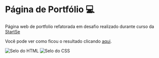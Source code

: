 # Página de Portfólio :computer:

Página web de portfolio refatorada em desafio realizado durante curso da [StartSe](https://lms.startse.com/)

Você pode ver como ficou o resultado clicando [aqui](https://br-adriel.github.io/startse-desafio-iv/).

<div>
  <img src="https://img.shields.io/badge/HTML5-E34F26?style=for-the-badge&logo=html5&logoColor=white" alt="Selo do HTML" title="HTML">
  <img src="https://img.shields.io/badge/CSS3-1572B6?style=for-the-badge&logo=css3&logoColor=white" alt="Selo do CSS" title="CSS">
</div>

